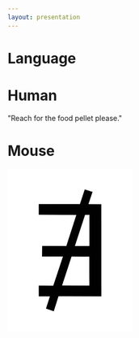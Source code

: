 ```yaml
---
layout: presentation
---
```


# [](#header-1) Language

# [](#header-1) Human

"Reach for the food pellet please."

# [](#header-1) Mouse

[![](assets/img/does-not-exist.png)](whistle)
